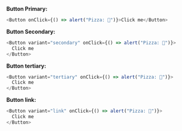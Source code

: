 **Button Primary:**

```js
<Button onClick={() => alert("Pizza: 🍕")}>Click me</Button>
```

**Button Secondary:**

```js
<Button variant="secondary" onClick={() => alert("Pizza: 🍕")}>
  Click me
</Button>
```

**Button tertiary:**

```js
<Button variant="tertiary" onClick={() => alert("Pizza: 🍕")}>
  Click me
</Button>
```

**Button link:**

```js
<Button variant="link" onClick={() => alert("Pizza: 🍕")}>
  Click me
</Button>
```
